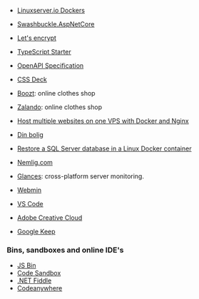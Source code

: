 - [Linuxserver.io Dockers](https://tools.linuxserver.io/dockers)
- [Swashbuckle.AspNetCore](https://github.com/domaindrivendev/Swashbuckle.AspNetCore)
- [Let's encrypt](https://letsencrypt.org/)
- [TypeScript Starter](https://github.com/bitjson/typescript-starter)

- [OpenAPI Specification](https://github.com/OAI/OpenAPI-Specification)
- [CSS Deck](http://cssdeck.com/)
- [Boozt](https://www.boozt.com): online clothes shop
- [Zalando](https://www.zalando.dk/): online clothes shop
- [Host multiple websites on one VPS with Docker and Nginx](https://blog.ssdnodes.com/blog/host-multiple-websites-docker-nginx/)
- [Din bolig](https://dinbolig.natmus.dk/)
- [Restore a SQL Server database in a Linux Docker container](https://docs.microsoft.com/en-us/sql/linux/tutorial-restore-backup-in-sql-server-container?view=sql-server-ver15)
- [Nemlig.com](https://www.nemlig.com)
- [Glances](https://nicolargo.github.io/glances/): cross-platform server monitoring.
- [Webmin](http://www.webmin.com/)
- [VS Code](https://code.visualstudio.com/)
- [Adobe Creative Cloud](https://www.adobe.com/dk/creativecloud.html)
- [Google Keep](https://keep.google.com/)

### Bins, sandboxes and online IDE's

- [JS Bin](https://jsbin.com)
- [Code Sandbox](https://codesandbox.io/)
- [.NET Fiddle](https://dotnetfiddle.net/)
- [Codeanywhere](https://codeanywhere.com/)